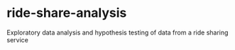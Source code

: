 # ride-share-analysis
Exploratory data analysis and hypothesis testing of data from a ride sharing service
